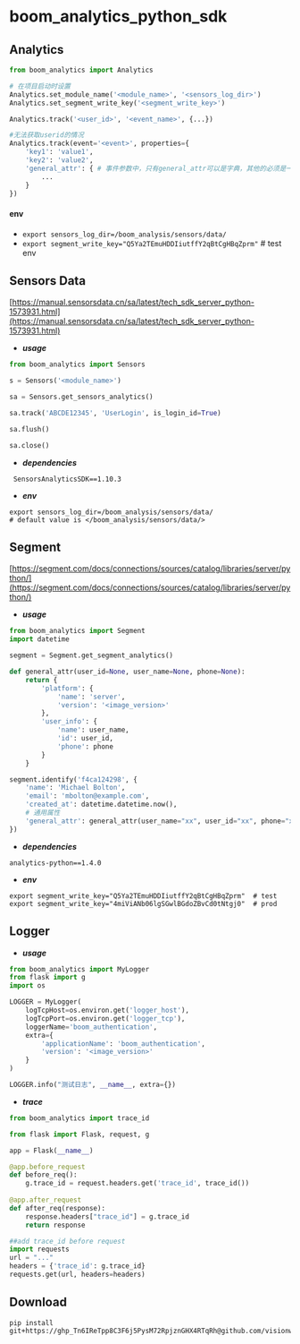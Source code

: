 # boom_analytics_python_sdk

## Analytics
```python
from boom_analytics import Analytics

# 在项目启动时设置
Analytics.set_module_name('<module_name>', '<sensors_log_dir>')
Analytics.set_segment_write_key('<segment_write_key>')

Analytics.track('<user_id>', '<event_name>', {...})

#无法获取userid的情况
Analytics.track(event='<event>', properties={
    'key1': 'value1',
    'key2': 'value2',
    'general_attr': { # 事件参数中，只有general_attr可以是字典，其他的必须是一维数据
        ...
    }
})
```
#### env
- `export sensors_log_dir=/boom_analysis/sensors/data/`
- `export segment_write_key="Q5Ya2TEmuHDDIiutffY2qBtCgHBqZprm"` # test env


## Sensors Data
[https://manual.sensorsdata.cn/sa/latest/tech_sdk_server_python-1573931.html](https://manual.sensorsdata.cn/sa/latest/tech_sdk_server_python-1573931.html)
- _**usage**_
```python
from boom_analytics import Sensors

s = Sensors('<module_name>')

sa = Sensors.get_sensors_analytics()

sa.track('ABCDE12345', 'UserLogin', is_login_id=True)

sa.flush()

sa.close()
```
- _**dependencies**_
```text
 SensorsAnalyticsSDK==1.10.3
```
- **_env_**
```shell
export sensors_log_dir=/boom_analysis/sensors/data/
# default value is </boom_analysis/sensors/data/>
```

## Segment
[https://segment.com/docs/connections/sources/catalog/libraries/server/python/](https://segment.com/docs/connections/sources/catalog/libraries/server/python/)
- **_usage_**
```python
from boom_analytics import Segment
import datetime

segment = Segment.get_segment_analytics()

def general_attr(user_id=None, user_name=None, phone=None):
    return {
        'platform': {
            'name': 'server',
            'version': '<image_version>'
        },
        'user_info': {
            'name': user_name,
            'id': user_id,
            'phone': phone
        }
    }

segment.identify('f4ca124298', {
    'name': 'Michael Bolton',
    'email': 'mbolton@example.com',
    'created_at': datetime.datetime.now(),
    # 通用属性
    'general_attr': general_attr(user_name="xx", user_id="xx", phone="xx")
})
```
- **_dependencies_**
```text
analytics-python==1.4.0
```
- **_env_**
```shell
export segment_write_key="Q5Ya2TEmuHDDIiutffY2qBtCgHBqZprm"  # test
export segment_write_key="4miViANb06lgSGwlBGdoZBvCd0tNtgj0"  # prod
```

## Logger
- **_usage_**
```python
from boom_analytics import MyLogger
from flask import g
import os

LOGGER = MyLogger(
    logTcpHost=os.environ.get('logger_host'),
    logTcpPort=os.environ.get('logger_tcp'),
    loggerName='boom_authentication',
    extra={
        'applicationName': 'boom_authentication',
        'version': '<image_version>'
    }
)

LOGGER.info("测试日志", __name__, extra={})
```
- **_trace_**
```python
from boom_analytics import trace_id

from flask import Flask, request, g

app = Flask(__name__)

@app.before_request
def before_req():
    g.trace_id = request.headers.get('trace_id', trace_id())
    
@app.after_request
def after_req(response):
    response.headers["trace_id"] = g.trace_id
    return response

##add trace_id before request 
import requests
url = "..."
headers = {'trace_id': g.trace_id}
requests.get(url, headers=headers)
```

## Download
```shell
pip install git+https://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@github.com/visionwx/boom_analytics_python_sdk.git@v0.1.4
```
